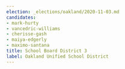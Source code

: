 ```yaml
---
election: _elections/oakland/2020-11-03.md
candidates:
- mark-hurty
- vancedric-williams
- cherisse-gash
- maiya-edgerly
- maximo-santana
title: School Board District 3
label: Oakland Unified School District
---
```

